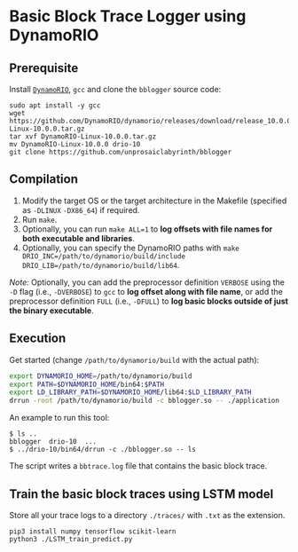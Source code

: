 # Basic Block Trace Logger using DynamoRIO

## Prerequisite

Install [`DynamoRIO`](https://dynamorio.org/), `gcc` and clone the `bblogger` source code:

```
sudo apt install -y gcc
wget https://github.com/DynamoRIO/dynamorio/releases/download/release_10.0.0/DynamoRIO-Linux-10.0.0.tar.gz
tar xvf DynamoRIO-Linux-10.0.0.tar.gz
mv DynamoRIO-Linux-10.0.0 drio-10
git clone https://github.com/unprosaiclabyrinth/bblogger
```

## Compilation

1. Modify the target OS or the target architecture in the Makefile (specified as `-DLINUX` `-DX86_64`) if required.
2. Run `make`.
3. Optionally, you can run `make ALL=1` to **log offsets with file names for both executable and libraries**.
4. Optionally, you can specify the DynamoRIO paths with `make DRIO_INC=/path/to/dynamorio/build/include DRIO_LIB=/path/to/dynamorio/build/lib64`.

*Note:* Optionally, you can add the preprocessor definition `VERBOSE` using the `-D` flag (i.e., `-DVERBOSE`) to `gcc` to **log offset along with file name**, or add the preprocessor definition `FULL` (i.e., `-DFULL`) to **log basic blocks outside of just the binary executable**.

## Execution

Get started (change `/path/to/dynamorio/build` with the actual path):
```sh
export DYNAMORIO_HOME=/path/to/dynamorio/build
export PATH=$DYNAMORIO_HOME/bin64:$PATH
export LD_LIBRARY_PATH=$DYNAMORIO_HOME/lib64:$LD_LIBRARY_PATH
drrun -root /path/to/dynamorio/build -c bblogger.so -- ./application
```

An example to run this tool:
```
$ ls ..
bblogger  drio-10  ...
$ ../drio-10/bin64/drrun -c ./bblogger.so -- ls
```

The script writes a `bbtrace.log` file that contains the basic block trace.

## Train the basic block traces using LSTM model
Store all your trace logs to a directory `./traces/` with `.txt` as the extension.
```
pip3 install numpy tensorflow scikit-learn
python3 ./LSTM_train_predict.py
```

